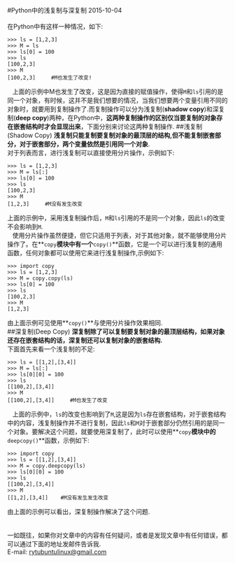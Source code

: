 #Python中的浅复制与深复制
2015-10-04<br />  
在Python中有这样一种情况，如下:  

    >>> ls = [1,2,3]
    >>> M = ls
    >>> ls[0] = 100
    >>> ls
    [100,2,3]
    >>> M
    [100,2,3]     #M也发生了改变!
&nbsp;&nbsp;&nbsp;上面的示例中M也发生了改变，这是因为直接的赋值操作，使得`M`和`ls`引用的是同一个对象，有时候，这并不是我们想要的情况，当我们想要两个变量引用不同的对象时，就要用到复制操作了.而复制操作可以分为浅复制(**shadow copy**)和深复制(**deep copy**)两种，在Python中，**这两种复制操作的区别仅当要复制的对象存在嵌套结构时才会显现出来**，下面分别来讨论这两种复制操作.
##浅复制(Shadow Copy)
**浅复制只能复制要复制对象的最顶层的结构,但不能复制嵌套部分，对于嵌套部分，两个变量依然是引用同一个对象**.  
对于列表而言，进行浅复制可以直接使用分片操作，示例如下:  

    >>> ls = [1,2,3]
    >>> M = ls[:]
    >>> ls[0] = 100
    >>> ls
    [100,2,3]
    >>> M
    [1,2,3]     #M没有发生改变
上面的示例中，采用浅复制操作后，`M`和`ls`引用的不是同一个对象，因此`ls`的改变不会影响到`M`.  
&nbsp;&nbsp;&nbsp;使用分片操作虽然便捷，但它只适用于列表，对于其他对象，就不能够使用分片操作了。在**`copy`**模块中有一个**`copy()`**函数，它是一个可以进行浅复制的通用函数，任何对象都可以使用它来进行浅复制操作,示例如下:  

    >>> import copy
    >>> ls = [1,2,3]
    >>> M = copy.copy(ls)
    >>> ls[0] = 100
    >>> ls
    [100,2,3]
    >>> M
    [1,2,3]
由上面示例可见使用**`copy()`**与使用分片操作效果相同.  
##深复制(Deep Copy)
**深复制除了可以复制要复制对象的最顶层结构，如果对象还存在嵌套结构的话，深复制还可以复制对象的嵌套结构.**  
下面首先来看一个浅复制的不足:  

    >>> ls = [[1,2],[3,4]]
    >>> M = ls[:]
    >>> ls[0][0] = 100
    >>> ls
    [[100,2],[3,4]]
    >>> M
    [[100,2],[3,4]]     #M也发生了改变
&nbsp;&nbsp;&nbsp;上面的示例中，`ls`的改变也影响到了`M`,这是因为`ls`存在嵌套结构，对于嵌套结构中的内容，浅复制操作并不进行复制，因此`ls`和`M`对于嵌套部分仍然引用的是同一个对象。要解决这个问题，就要使用深复制了，此时可以使用**`copy`**模块中的**`deepcopy()`**函数，示例如下:  

    >>> import copy
    >>> ls = [[1,2],[3,4]]
    >>> M = copy.deepcopy(ls)
    >>> ls[0][0] = 100
    >>> ls
    [[100,2],[3,4]]
    >>> M
    [[1,2],[3,4]]    #M没有发生发生改变
由上面的示例可以看出，深复制操作解决了这个问题. <br /><br />  
一如既往，如果你对文章中的内容有任何疑问，或者是发现文章中有任何错误，都可以通过下面的地址发邮件告诉我.  
E-mail: rytubuntulinux@gmail.com <br /><br />  

